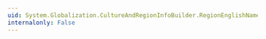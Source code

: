 ```yaml
---
uid: System.Globalization.CultureAndRegionInfoBuilder.RegionEnglishName
internalonly: False
---
```

